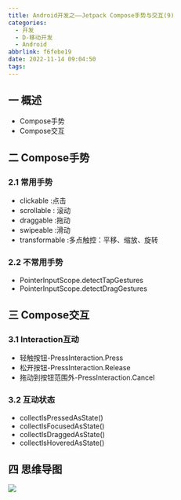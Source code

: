 ```yaml
---
title: Android开发之——Jetpack Compose手势与交互(9)
categories:
  - 开发
  - D-移动开发
  - Android
abbrlink: f6febe19
date: 2022-11-14 09:04:50
tags:
---
```

## 一 概述

* Compose手势
* Compose交互

<!--more-->

## 二 Compose手势

### 2.1 常用手势

* clickable :点击
* scrollable : 滚动
* draggable :拖动
* swipeable :滑动
* transformable :多点触控：平移、缩放、旋转

### 2.2 不常用手势

* PointerInputScope.detectTapGestures
* PointerInputScope.detectDragGestures

## 三 Compose交互

### 3.1 Interaction互动

* 轻触按钮-PressInteraction.Press
* 松开按钮-PressInteraction.Release
* 拖动到按钮范围外-PressInteraction.Cancel

### 3.2 互动状态

* collectIsPressedAsState()
* collectIsFocusedAsState()
* collectIsDraggedAsState()
* collectIsHoveredAsState()

## 四 思维导图
![][1]


[1]:https://jsd.onmicrosoft.cn/gh/PGzxc/CDN/blog-android/Jetpack-Compose-09.png

